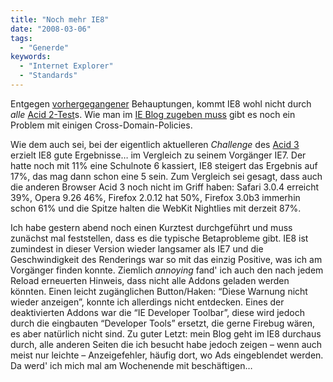 ```yaml
---
title: "Noch mehr IE8"
date: "2008-03-06"
tags:
  - "Generde"
keywords:
  - "Internet Explorer"
  - "Standards"
---
```


Entgegen [vorhergegangener](http://blogs.msdn.com/ie/archive/2007/12/19/internet-explorer-8-and-acid2-a-milestone.aspx) Behauptungen, kommt IE8 wohl nicht durch _alle_ [Acid 2-Test](http://www.webstandards.org/files/acid2/test.html)s. Wie man im [IE Blog zugeben muss](http://blogs.msdn.com/ie/archive/2008/03/05/why-isn-t-ie8-passing-acid2.aspx) gibt es noch ein Problem mit einigen Cross-Domain-Policies.

Wie dem auch sei, bei der eigentlich aktuelleren _Challenge_ des [Acid 3](http://acid3.acidtests.org/) erzielt IE8 gute Ergebnisse… im Vergleich zu seinem Vorgänger IE7. Der hatte noch mit 11% eine Schulnote 6 kassiert, IE8 steigert das Ergebnis auf 17%, das mag dann schon eine 5 sein. Zum Vergleich sei gesagt, dass auch die anderen Browser Acid 3 noch nicht im Griff haben: Safari 3.0.4 erreicht 39%, Opera 9.26 46%, Firefox 2.0.12 hat 50%, Firefox 3.0b3 immerhin schon 61% und die Spitze halten die WebKit Nightlies mit derzeit 87%.

Ich habe gestern abend noch einen Kurztest durchgeführt und muss zunächst mal feststellen, dass es die typische Betaprobleme gibt. IE8 ist zumindest in dieser Version wieder langsamer als IE7 und die Geschwindigkeit des Renderings war so mit das einzig Positive, was ich am Vorgänger finden konnte. Ziemlich _annoying_ fand' ich auch den nach jedem Reload erneuerten Hinweis, dass nicht alle Addons geladen werden könnten. Einen leicht zugänglichen Button/Haken: “Diese Warnung nicht wieder anzeigen”, konnte ich allerdings nicht entdecken. Eines der deaktivierten Addons war die “IE Developer Toolbar”, diese wird jedoch durch die eingbauten “Developer Tools” ersetzt, die gerne Firebug wären, es aber natürlich nicht sind. Zu guter Letzt: mein Blog geht im IE8 durchaus durch, alle anderen Seiten die ich besucht habe jedoch zeigen – wenn auch meist nur leichte – Anzeigefehler, häufig dort, wo Ads eingeblendet werden. Da werd' ich mich mal am Wochenende mit beschäftigen…
